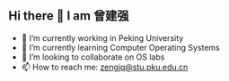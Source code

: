 ## Hi there 👋 I am 曾建强


- 🔭 I’m currently working in Peking University
- 🌱 I’m currently learning Computer Operating Systems
- 👯 I’m looking to collaborate on OS labs
- 📫 How to reach me: zengjq@stu.pku.edu.cn

